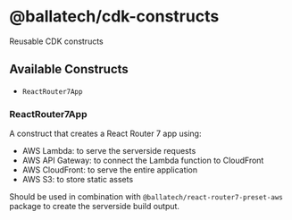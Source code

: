 # @ballatech/cdk-constructs

Reusable CDK constructs

## Available Constructs

- `ReactRouter7App`

### ReactRouter7App

A construct that creates a React Router 7 app using:

- AWS Lambda: to serve the serverside requests
- AWS API Gateway: to connect the Lambda function to CloudFront
- AWS CloudFront: to serve the entire application
- AWS S3: to store static assets

Should be used in combination with `@ballatech/react-router7-preset-aws` package to create the serverside build output.
